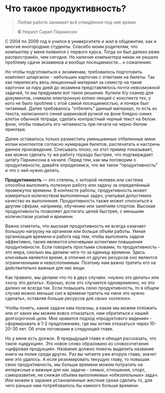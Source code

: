 # Что такое продуктивность?

> Любая работа занимает всё отведённое под неё время.
>
> ©️ Норкот Сирил Паркинсон

С 2004 по 2009 год я учился в университете и жил в общежитии, как и многие иногородние студенты. Спасибо моим родителям, что компьютер у меня появился с первого курса. Тогда он был далеко реже распространён, чем сегодня. Но наличие компьютера никак не решало проблему сдачи экзаменов и вообще посещаемости... к сожалению.

Но чтобы подготовиться к экзаменам, требовалось подготовить комплект шпаргалок - небольших карточек с ответами на билеты. Так как переписать весь лекционный материал за семестр на такие карточки за пару дней до экзамена представлялось почти невозможной задачей, то мы придумали вот такое решение. Купили б/у сканер для документов, снимали электронную копию лекций с конспекта тех, у кого не было проблем с этой самой посещаемостью, и почерк был читаемый. Далее требовалось "отбелить" данный материал, то есть из текста, написанного синей шариковой ручкой на фоне бледно-синих клеток обычной тетради, сделать контрастный черный текст на белом фоне, чтобы повысить его читаемость при печати на черно-белом принтере.

Далее оставалось только разместить уменьшенные отбеленные мини копии конспектов согласно нумерации билетов, распечатать и настричь данное произведение. Списывать плохо, но этот пример показывает, как можно сделать ту же работу гораздо быстрее, что подтверждает цитату Паркинсона в начале. Перед тем, как мы поговорим о продуктивности, давайте определимся, что же такое "продуктивность" и что с ней нужно делать.

**Продуктивность** — это степень, с которой человек или система способна выполнять полезную работу или задачу за определённый промежуток времени. В контексте работы, продуктивность может измеряться количеством выполненных задач, учитывая допустимое качество их выполнения. Продуктивность также может относиться к другим сферам, например, обучению или занятиям спортом. Высокая продуктивность позволяет достигать целей быстрее, с меньшим количеством усилий и времени.

Важно отметить, что высокая продуктивность не всегда означает большую нагрузку на организм или больше объём работы. Умная организация времени и работа над тем, чтобы выполнить задачи эффективно, также являются ключевыми аспектами повышения продуктивности. Если говорить простыми словами, то продуктивность - это мера, сколько мы делаем чего-то за единицу времени. Здесь ключевым является время, в отличие от других ресурсов оно является ограниченными и невосполнимым. Поэтому нам важно тратить его на действительно важные для нас вещи.

Как правило, мы делаем что-то в двух случаях: «нужно это делать» или «хочу это делать». Хорошо, если это случается одновременно, но это далеко не всегда так. Если повышать свою продуктивность, то в общем случае можно меньше сил и времени тратить на «мне это нужно сделать», оставляя больше ресурсов для своих «хотелок».

Чтобы понять, какие задачи нам полезны, а какие мы можем отложить или от каких мы можем вовсе отказаться, нам обратиться к нашей долгосрочной цели. Мне нравится подход «продуктового видения» - сформировать в 1-2 предложениях, где мы хотим отказаться через 10-20-30 лет. Об этом поговорим в следующей главе.

Но у меня есть должок. В предыдущей главе я обещал рассказать, что такое «цидукция». Это новое слово образовано из словосочетания «цифровая продукция». Название должно помочь выделить название книги на полке среди других. Раз вы читаете уже вторую глава, значит мне это удалось. А если резюмировать текущую главу, то повышая свою продуктивность, мы больше времени можем потратить на интересные и важные для нас задачи - семью, отношения, спорт, саморазвитие, не снижая объёма выполняемых «обязательных» задач. Или можем в заранее установленные жесткие сроки сделать то, для чего раньше нам потребовалось бы намного больше времени.



